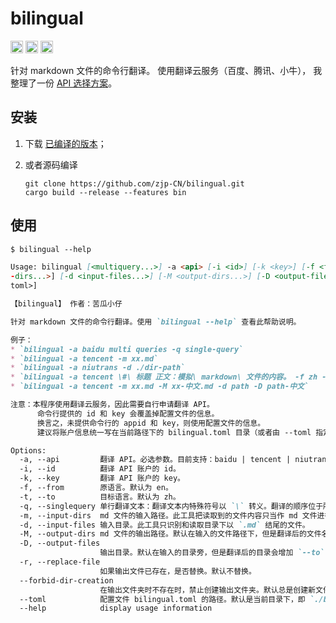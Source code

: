 # bilingual

[<img alt="github" src="https://img.shields.io/github/license/zjp-CN/bilingual?color=blue" height="20">](https://github.com/zjp-CN/bilingual)
[<img alt="github" src="https://img.shields.io/github/issues/zjp-CN/bilingual?color=db2043" height="20">](https://github.com/zjp-CN/bilingual/issues)
[<img alt="build status" src="https://github.com/zjp-CN/bilingual/workflows/Release%20CI/badge.svg" height="20">](https://github.com/zjp-CN/bilingual/actions)

针对 markdown 文件的命令行翻译。
使用翻译云服务（百度、腾讯、小牛），
我整理了一份 [API 选择方案](https://github.com/zjp-CN/bilingual/issues/2)。

## 安装

1. 下载 [已编译的版本](https://github.com/zjp-CN/bilingual/releases)；
2. 或者源码编译

    ```console
    git clone https://github.com/zjp-CN/bilingual.git
    cargo build --release --features bin
    ```

## 使用

```md
$ bilingual --help

Usage: bilingual [<multiquery...>] -a <api> [-i <id>] [-k <key>] [-f <from>] [-t <to>] [-q <singlequery>] [-m <input
-dirs...>] [-d <input-files...>] [-M <output-dirs...>] [-D <output-files...>] [-r] [--forbid-dir-creation] [--toml <
toml>]

【bilingual】 作者：苦瓜小仔

针对 markdown 文件的命令行翻译。使用 `bilingual --help` 查看此帮助说明。

例子：
* `bilingual -a baidu multi queries -q single-query`
* `bilingual -a tencent -m xx.md`
* `bilingual -a niutrans -d ./dir-path`
* `bilingual -a tencent \#\ 标题 正文：模拟\ markdown\ 文件的内容。 -f zh -t en`
* `bilingual -a tencent -m xx.md -M xx-中文.md -d path -D path-中文`

注意：本程序使用翻译云服务，因此需要自行申请翻译 API。
      命令行提供的 id 和 key 会覆盖掉配置文件的信息。
      换言之，未提供命令行的 appid 和 key，则使用配置文件的信息。
      建议将账户信息统一写在当前路径下的 bilingual.toml 目录（或者由 --toml 指定的路径）。

Options:
  -a, --api         翻译 API。必选参数。目前支持：baidu | tencent | niutrans。
  -i, --id          翻译 API 账户的 id。
  -k, --key         翻译 API 账户的 key。
  -f, --from        原语言。默认为 en。
  -t, --to          目标语言。默认为 zh。
  -q, --singlequery 单行翻译文本：翻译文本内特殊符号以 `\` 转义。翻译的顺序位于所有多行翻译文本之后。
  -m, --input-dirs  md 文件的输入路径。此工具把读取到的文件内容只当作 md 文件进行处理。且不修改 API 返回的任何内容。
  -d, --input-files 输入目录。此工具只识别和读取目录下以 `.md` 结尾的文件。
  -M, --output-dirs md 文件的输出路径。默认在输入的文件路径下，但是翻译后的文件名会增加 `--to` 标识。
  -D, --output-files
                    输出目录。默认在输入的目录旁，但是翻译后的目录会增加 `--to` 标识。
  -r, --replace-file
                    如果输出文件已存在，是否替换。默认不替换。
  --forbid-dir-creation
                    在输出文件夹时不存在时，禁止创建输出文件夹。默认总是创建新文件夹。
  --toml            配置文件 bilingual.toml 的路径。默认是当前目录下，即 `./bilingual.toml`。
  --help            display usage information
```




